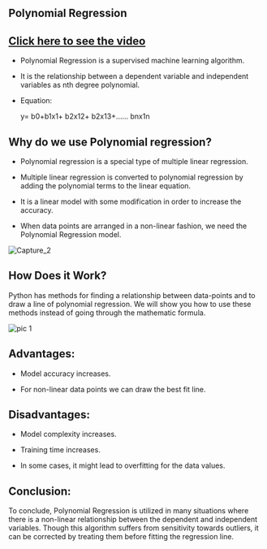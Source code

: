 ## Polynomial Regression

## [Click here to see the video](https://drive.google.com/file/d/1_qwbGGBOmArd8NWNBZglVHGr3Kbzuh7P/view?usp=sharing)

- Polynomial Regression is a supervised machine learning algorithm.

- It is the relationship between a dependent variable and independent variables as nth degree 
polynomial. 

- Equation:

  y= b0+b1x1+ b2x12+ b2x13+...... bnx1n

## Why do we use Polynomial regression?

- Polynomial regression is a special type of multiple linear regression.

- Multiple linear regression is converted to polynomial regression by adding the polynomial terms to the linear equation.

- It is a linear model with some modification in order to increase the accuracy.

- When data points are arranged in a non-linear fashion, we need the Polynomial Regression model.

![Capture_2](https://user-images.githubusercontent.com/79050917/136794865-f4ae2bf7-0c4e-4698-b210-3889df07d25d.PNG)

## How Does it Work?

Python has methods for finding a relationship between data-points and to draw a line of polynomial regression. We will show you how to use these methods instead of going through the mathematic formula.

![pic 1](https://user-images.githubusercontent.com/79050917/136807257-7f200425-728a-4550-b7b2-5a395da52be3.PNG)



## Advantages:
- Model accuracy increases.

- For non-linear data points we can draw the best fit line.

## Disadvantages:
- Model complexity increases.

- Training time increases.

- In some cases, it might lead to overfitting for the data values.

## Conclusion:
To conclude, Polynomial Regression is utilized in many situations where there is a non-linear relationship between the dependent and independent variables. Though this algorithm suffers from sensitivity towards outliers, it can be corrected by treating them before fitting the regression line.

